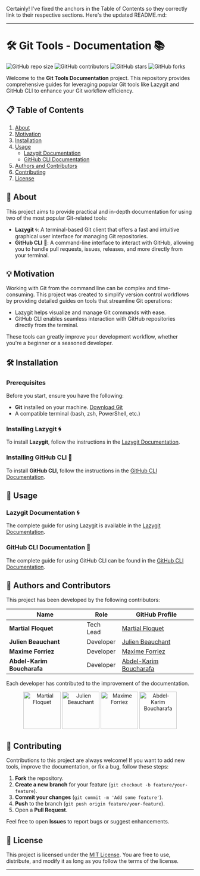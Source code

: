 Certainly! I've fixed the anchors in the Table of Contents so they correctly link to their respective sections. Here's the updated README.md:

---

# 🛠️ Git Tools - Documentation 📚

![GitHub repo size](https://img.shields.io/github/repo-size/Simplon-hdf/lazygit-gh-cli-2)
![GitHub contributors](https://img.shields.io/github/contributors/Simplon-hdf/lazygit-gh-cli-2)
![GitHub stars](https://img.shields.io/github/stars/Simplon-hdf/lazygit-gh-cli-2?style=social)
![GitHub forks](https://img.shields.io/github/forks/Simplon-hdf/lazygit-gh-cli-2?style=social)

Welcome to the **Git Tools Documentation** project. This repository provides comprehensive guides for leveraging popular Git tools like Lazygit and GitHub CLI to enhance your Git workflow efficiency.

## 📋 Table of Contents

1. [About](#-about)
2. [Motivation](#-motivation)
3. [Installation](#️-installation)
4. [Usage](#-usage)
   - [Lazygit Documentation](doc/lazygit.md)
   - [GitHub CLI Documentation](doc/gh-cli.md)
5. [Authors and Contributors](#-authors-and-contributors)
6. [Contributing](#-contributing)
7. [License](#-license)

## 📝 About

This project aims to provide practical and in-depth documentation for using two of the most popular Git-related tools:

- **Lazygit** 🌀: A terminal-based Git client that offers a fast and intuitive graphical user interface for managing Git repositories.
- **GitHub CLI** 🚀: A command-line interface to interact with GitHub, allowing you to handle pull requests, issues, releases, and more directly from your terminal.

## 💡 Motivation

Working with Git from the command line can be complex and time-consuming. This project was created to simplify version control workflows by providing detailed guides on tools that streamline Git operations:

- Lazygit helps visualize and manage Git commands with ease.
- GitHub CLI enables seamless interaction with GitHub repositories directly from the terminal.

These tools can greatly improve your development workflow, whether you're a beginner or a seasoned developer.

## 🛠️ Installation

### Prerequisites

Before you start, ensure you have the following:

- **Git** installed on your machine. [Download Git](https://git-scm.com/downloads)
- A compatible terminal (bash, zsh, PowerShell, etc.)

### Installing Lazygit 🌀

To install **Lazygit**, follow the instructions in the [Lazygit Documentation](doc/lazygit.md).

### Installing GitHub CLI 🚀

To install **GitHub CLI**, follow the instructions in the [GitHub CLI Documentation](doc/gh-cli.md).

## 🚀 Usage

### Lazygit Documentation 🌀

The complete guide for using Lazygit is available in the [Lazygit Documentation](doc/lazygit.md).

### GitHub CLI Documentation 🚀

The complete guide for using GitHub CLI can be found in the [GitHub CLI Documentation](doc/gh-cli.md).

## 👥 Authors and Contributors

This project has been developed by the following contributors:

| Name                       | Role       | GitHub Profile                                               |
|----------------------------|------------|--------------------------------------------------------------|
| **Martial Floquet**        | Tech Lead  | [Martial Floquet](https://github.com/Martial59110)           |
| **Julien Beauchant**       | Developer  | [Julien Beauchant](https://github.com/JulienBeauchant)       |
| **Maxime Forriez**         | Developer  | [Maxime Forriez](https://github.com/MaximeForriez)           |
| **Abdel-Karim Boucharafa** | Developer  | [Abdel-Karim Boucharafa](https://github.com/UnknOownU)       |

Each developer has contributed to the improvement of the documentation.

<p align="center">
  <a href="https://github.com/Martial59110"><img src="https://github.com/Martial59110.png" alt="Martial Floquet" width="100"/></a>
  <a href="https://github.com/JulienBeauchant"><img src="https://github.com/JulienBeauchant.png" alt="Julien Beauchant" width="100"/></a>
  <a href="https://github.com/MaximeForriez"><img src="https://github.com/MaximeForriez.png" alt="Maxime Forriez" width="100"/></a>
  <a href="https://github.com/UnknOownU"><img src="https://github.com/UnknOownU.png" alt="Abdel-Karim Boucharafa" width="100"/></a>
</p>

## 🤝 Contributing

Contributions to this project are always welcome! If you want to add new tools, improve the documentation, or fix a bug, follow these steps:

1. **Fork** the repository.
2. **Create a new branch** for your feature (`git checkout -b feature/your-feature`).
3. **Commit your changes** (`git commit -m 'Add some feature'`).
4. **Push** to the branch (`git push origin feature/your-feature`).
5. Open a **Pull Request**.

Feel free to open **Issues** to report bugs or suggest enhancements.

## 📄 License

This project is licensed under the [MIT License](LICENSE). You are free to use, distribute, and modify it as long as you follow the terms of the license.

---
